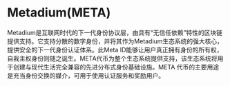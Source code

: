 # Metadium(META)

Metadium是互联网时代的下一代身份协议层，由具有“无信任依赖”特性的区块链提供支持。它支持分散的数字身份，并将其作为Metadium生态系统的强大核心，提供安全的下一代身份认证体系。此Meta ID能够让用户真正拥有身份的所有权，自我主权身份则随之诞生。META代币为整个生态系统提供支持，该生态系统将用于创建与现代生活完全兼容的先进分布式身份基础设施。META 代币的主要用途是充当身份交换的媒介，可用于使用认证服务和奖励用户。

